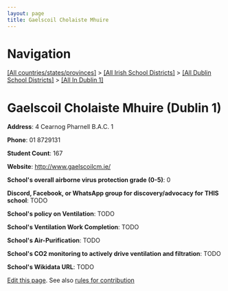 ```yaml
---
layout: page
title: Gaelscoil Cholaiste Mhuire
---
```

# Navigation

[[All countries/states/provinces]](../../../..) > [[All Irish School Districts]](../../..) > [[All Dublin School Districts]](../..) > [[All In Dublin 1]](..)

# Gaelscoil Cholaiste Mhuire (Dublin 1)

**Address**: 4 Cearnog Pharnell B.A.C. 1

**Phone**: 01 8729131

**Student Count**: 167

**Website**: <http://www.gaelscoilcm.ie/>

**School's overall airborne virus protection grade (0-5)**: 0

**Discord, Facebook, or WhatsApp group for discovery/advocacy for THIS school**: TODO

**School's policy on Ventilation**: TODO

**School's Ventilation Work Completion**: TODO

**School's Air-Purification**: TODO

**School's CO2 monitoring to actively drive ventilation and filtration**: TODO

**School's Wikidata URL**: TODO


[Edit this page](https://github.com/ventilate-schools/Ireland/edit/main/./Dublin_1/Gaelscoil_Cholaiste_Mhuire.md). See also [rules for contribution](../../../contribution-rules/)
